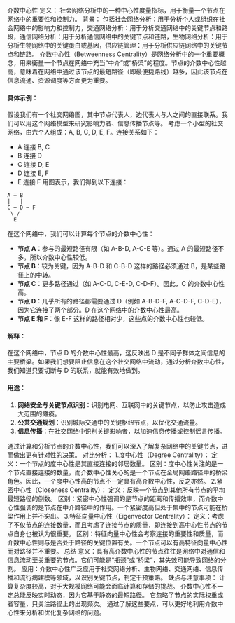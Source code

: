 介数中心性
定义：
社会网络分析中的一种中心性度量指标，用于衡量一个节点在网络中的重要性和控制力。
背景：
包括社会网络分析：用于分析个人或组织在社会网络中的影响力和控制力，交通网络分析：用于分析交通网络中的关键节点和路段，通信网络分析：用于分析通信网络中的关键节点和链路，生物网络分析：用于分析生物网络中的关键蛋白或基因，供应链管理：用于分析供应链网络中的关键节点和链路。
介数中心性（Betweenness Centrality）是网络分析中的一个重要概念，用来衡量一个节点在网络中充当“中介”或“桥梁”的程度。节点的介数中心性越高，意味着在网络中通过该节点的最短路径（即最便捷路线）越多，因此该节点在信息流通、资源调度等方面更为重要。
#### 具体示例：
假设我们有一个社交网络图，其中节点代表人，边代表人与人之间的直接联系。我们可以用这个网络模型来研究影响力者、信息传播节点等。
考虑一个小型的社交网络，由六个人组成：A, B, C, D, E, F。连接关系如下：
- A 连接 B, C
- B 连接 D
- C 连接 D, E
- D 连接 E, F
- E 连接 F
用图表示，我们得到以下连接：

```
A — B
|   |
C — D — F
 \ /
  E
```

在这个网络中，我们可以计算每个节点的介数中心性：

- **节点 A**：参与的最短路径有限（如 A-B-D, A-C-E 等）。通过 A 的最短路径不多，所以介数中心性较低。
- **节点 B**：较为关键，因为 A-B-D 和 C-B-D 这样的路径必须通过 B，是某些路径上的中转。
- **节点 C**：更多路径通过（如 A-C-D, C-E-D, C-D-F）。因此，C 的介数中心性高。
- **节点 D**：几乎所有的路径都需要通过 D（例如 A-B-D-F, A-C-D-F, C-D-E），因为它连接了两个部分。D 在这个网络中的介数中心性最高。
- **节点 E 和 F**：像 E-F 这样的路径相对少，这些点的介数中心性也较低。

#### 解释：

在这个网络中，节点 D 的介数中心性最高，这反映出 D 是不同子群体之间信息的主要桥梁。如果我们想要阻止信息在这个社交网络中流动，通过分析介数中心性，我们知道只要切断与 D 的联系，就能有效地做到。

#### 用途：

1. **网络安全与关键节点识别**：识别电网、互联网中的关键节点，以防止攻击造成大范围的瘫痪。
2. **公共交通规划**：识别城际交通中的关键枢纽节点，以优化交通流量。
3. **信息传播**：在社交网络中识别关键影响者，以加速信息传播或控制谣言传播。

通过计算和分析节点的介数中心性，我们可以深入了解复杂网络中的关键节点，进而做出更有针对性的决策。
对比分析：
1.度中心性（Degree Centrality）：
定义：一个节点的度中心性是其直接连接的邻居数量。
区别：度中心性关注的是一个节点直接连接的数量，而介数中心性关心的是一个节点在全局网络路径中的桥梁角色。因此，一个度中心性高的节点不一定具有高介数中心性，反之亦然。
2.紧密中心性（Closeness Centrality）：
定义：反映一个节点到其他所有节点的平均最短路径的倒数。
区别：紧密中心性强调的是节点的距离和传播效率，而介数中心性强调的是节点在中介路径中的作用。一个紧密度高但处于集中的节点可能在桥梁作用上并不突出。
3.特征向量中心性（Eigenvector Centrality）：
定义：考虑了不仅节点的连接数量，而且考虑了连接节点的质量，即连接到高中心性节点的节点自身也被认为很重要。
区别：特征向量中心性会考察连接的重要性和质量，而介数中心性则与是否处于路径的关键位置有关。一个节点可以有高特征向量中心性而对路径并不重要。
总结
意义：具有高介数中心性的节点往往是网络中对通信和信息流动至关重要的节点。它们可能是“瓶颈”或“桥梁”，其失效可能导致网络的分割。
应用：介数中心性广泛应用于社交网络分析、生物网络、交通网络、信息传播和流行病建模等领域，以识别关键节点，制定干预策略。
缺点与注意事项：
计算复杂度较高，对于大规模网络可能会面临计算和存储的挑战。
介数中心性不一定总能反映实时动态，因为它基于静态的最短路径。
它忽略了节点的实际权重或者容量，只关注路径上的出现频次。
通过了解这些要点，可以更好地利用介数中心性来分析和优化复杂网络的问题。

